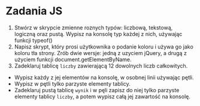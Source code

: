 # Zadania JS

1. Stwórz w skrypcie zmienne roznych typów: liczbową, tekstową, logiczną oraz pustą. Wypisz na konsolę typ każdej z nich, używając funkcji typeof()
2. Napisz skrypt, który prosi użytkownika o podanie koloru i używa go jako koloru tła strony. Zrób dwie wersje: jedną z uzyciem jQuery, a drugą z użyciem funkcji document.getElementByName.
3. Zadeklaruj tablicę `liczby` zawierającą 12 dowolnych liczb całkowitych. 
  * Wypisz każdy z jej elementów na konsolę, w osobnej linii używając pętli.
  * Wypisz w pętli tylko parzyste elementy tablicy.
  * Zadeklaruj pustą tablicę `wynik` i w pęli zapisz do niej tylko parzyste elementy tablicy `liczby`, a potem wypisz całą jej zawartość na konsolę.
